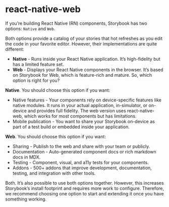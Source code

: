 # react-native-web

If you’re building React Native (RN) components, Storybook has two options: `Native` and `Web`.

Both options provide a catalog of your stories that hot refreshes as you edit the code in your favorite editor. However, their implementations are quite different:

- **Native** - Runs inside your React Native application. It’s high-fidelity but has a limited feature set.
- **Web** - Displays your React Native components in the browser. It’s based on Storybook for Web, which is feature-rich and mature.
  So, which option is right for you?

**Native**. You should choose this option if you want:

- Native features - Your components rely on device-specific features like native modules. It runs in your actual application, in-simulator, or on-device and provides full fidelity. The web version uses react-native-web, which works for most components but has limitations.
- Mobile publication - You want to share your Storybook on-device as part of a test build or embedded inside your application.

**Web**. You should choose this option if you want:

- Sharing - Publish to the web and share with your team or publicly.
- Documentation - Auto-generated component docs or rich markdown docs in MDX.
- Testing - Component, visual, and a11y tests for your components.
- Addons - 500+ addons that improve development, documentation, testing, and integration with other tools.

Both. It’s also possible to use both options together. However, this increases Storybook’s install footprint and requires more work to configure. Therefore, we recommend choosing one option to start and extending it once you have something working.
